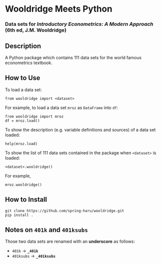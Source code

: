 # Wooldridge Meets Python
### Data sets for _Introductory Econometrics: A Modern Approach_ (6th ed, J.M. Wooldridge)

## Description
A Python package which contains 111 data sets for the world famous econometrics textbook.

## How to Use
To load a data set:
```
from wooldridge import <dataset>
```
For example, to load a data set `mroz` as `DataFrame` into `df`:
```
from wooldridge import mroz
df = mroz.load()
```
To show the description (e.g. variable definitions and sources) of a data set loaded:
```
help(mroz.load)
```
To show the list of 111 data sets contained in the package when `<dataset>` is loaded:
```
<dataset>.wooldridge()
```
For example,
```
mroz.wooldridge()
```

## How to Install
```
git clone https://github.com/spring-haru/wooldridge.git
pip install .
```

## Notes on `401k` and `401ksubs`
Those two data sets are renamed with an **underscore** as follows:
* `401k` -> **`_401k`**
* `401ksubs` -> **`_401ksubs`**
